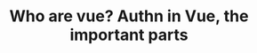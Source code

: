 ---
title: Who are vue? Authn in Vue, the important parts
description: vuejs.de Conf
img: https://conf.vuejs.de/
alt: October 8-9, 2024
createdAt: 2024-10-09T22:50:54.724Z
---